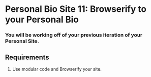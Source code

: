 # Personal Bio Site 11: Browserify to your Personal Bio

### You will be working off of your previous iteration of your Personal Site.

## Requirements
    
1. Use modular code and Browserify your site.
